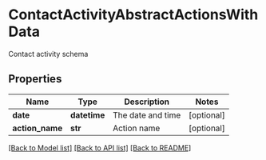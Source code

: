 # ContactActivityAbstractActionsWithData

Contact activity schema
## Properties
Name | Type | Description | Notes
------------ | ------------- | ------------- | -------------
**date** | **datetime** | The date and time | [optional] 
**action_name** | **str** | Action name | [optional] 

[[Back to Model list]](../README.md#documentation-for-models) [[Back to API list]](../README.md#documentation-for-api-endpoints) [[Back to README]](../README.md)


